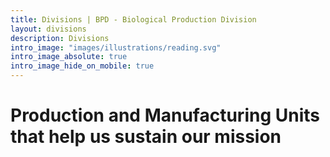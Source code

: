 ```yaml
---
title: Divisions | BPD - Biological Production Division
layout: divisions
description: Divisions
intro_image: "images/illustrations/reading.svg"
intro_image_absolute: true
intro_image_hide_on_mobile: true
---
```


# Production and Manufacturing Units that help us sustain our mission

